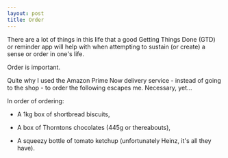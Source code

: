 ```yaml
---
layout: post
title: Order
---
```


There are a lot of things in this life that a good Getting Things Done (GTD) or reminder app will help with when attempting to sustain (or create) a sense or order in one's life.

Order is important.

Quite why I used the Amazon Prime Now delivery service - instead of going to the shop - to order the following escapes me.  Necessary, yet…

In order of ordering:

* A 1kg box of shortbread biscuits,

* A box of Thorntons chocolates (445g or thereabouts),

* A squeezy bottle of tomato ketchup (unfortunately Heinz, it's all they have).
